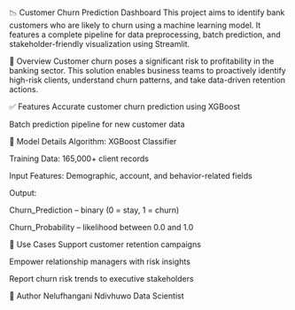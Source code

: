 📉 Customer Churn Prediction Dashboard
This project aims to identify bank customers who are likely to churn using a machine learning model. It features a complete pipeline for data preprocessing, batch prediction, and stakeholder-friendly visualization using Streamlit.

📌 Overview
Customer churn poses a significant risk to profitability in the banking sector. This solution enables business teams to proactively identify high-risk clients, understand churn patterns, and take data-driven retention actions.

✅ Features
Accurate customer churn prediction using XGBoost

Batch prediction pipeline for new customer data


🧠 Model Details
Algorithm: XGBoost Classifier

Training Data: 165,000+ client records

Input Features: Demographic, account, and behavior-related fields

Output:

Churn_Prediction – binary (0 = stay, 1 = churn)

Churn_Probability – likelihood between 0.0 and 1.0



🚀 Use Cases
Support customer retention campaigns

Empower relationship managers with risk insights

Report churn risk trends to executive stakeholders



👤 Author
Nelufhangani Ndivhuwo
Data Scientist


